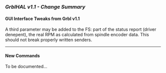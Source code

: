### _GrblHAL v1.1 - Change Summary_

#### GUI Interface Tweaks from Grbl v1.1

A third parameter may be added to the FS: part of the status report (driver denepent), the real RPM as calculated from spindle encoder data.
This should not break properly written senders.

----

#### New Commands

To be documented...
